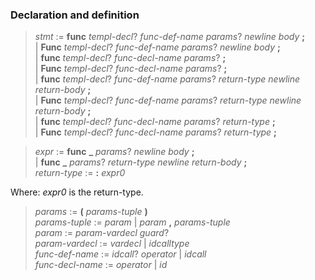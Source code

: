 ### Declaration and definition

> *stmt* := **func** *templ-decl*? *func-def-name* *params*? *newline* *body* **;**\
> | **Func** *templ-decl*? *func-def-name* *params*? *newline* *body* **;**\
> | **func** *templ-decl*? *func-decl-name* *params*? **;**\
> | **Func** *templ-decl*? *func-decl-name* *params*? **;**\
> | **func** *templ-decl*? *func-def-name* *params*? *return-type* *newline* *return-body* **;**\
> | **Func** *templ-decl*? *func-def-name* *params*? *return-type* *newline* *return-body* **;**\
> | **func** *templ-decl*? *func-decl-name* *params*? *return-type* **;**\
> | **Func** *templ-decl*? *func-decl-name* *params*? *return-type* **;**

> *expr* := **func** **_** *params*? *newline* *body* **;**\
> | **func** **_** *params*? *return-type* *newline* *return-body* **;**\
> *return-type* := **:** *expr0*

Where: *expr0* is the return-type.

> *params* := **(** *params-tuple* **)**\
> *params-tuple* := *param* | *param* **,** *params-tuple*\
> *param* := *param-vardecl* *guard*?\
> *param-vardecl* := *vardecl* | *idcalltype*\
> *func-def-name* := *idcall*? *operator* | *idcall*\
> *func-decl-name* := *operator* | *id*
